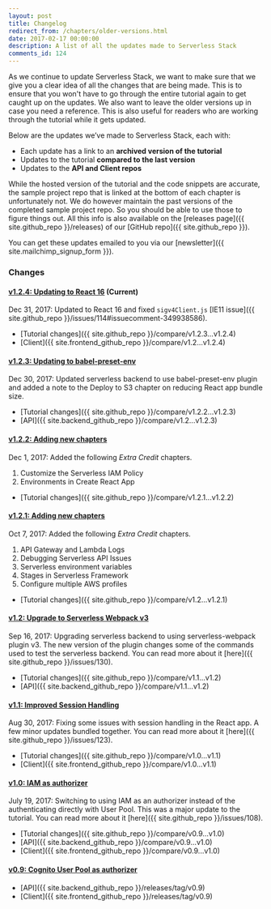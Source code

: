 ```yaml
---
layout: post
title: Changelog
redirect_from: /chapters/older-versions.html
date: 2017-02-17 00:00:00
description: A list of all the updates made to Serverless Stack
comments_id: 124
---
```


As we continue to update Serverless Stack, we want to make sure that we give you a clear idea of all the changes that are being made. This is to ensure that you won't have to go through the entire tutorial again to get caught up on the updates. We also want to leave the older versions up in case you need a reference. This is also useful for readers who are working through the tutorial while it gets updated.

Below are the updates we’ve made to Serverless Stack, each with:

- Each update has a link to an **archived version of the tutorial**
- Updates to the tutorial **compared to the last version**
- Updates to the **API and Client repos**

While the hosted version of the tutorial and the code snippets are accurate, the sample project repo that is linked at the bottom of each chapter is unfortunately not. We do however maintain the past versions of the completed sample project repo. So you should be able to use those to figure things out. All this info is also available on the [releases page]({{ site.github_repo }}/releases) of our [GitHub repo]({{ site.github_repo }}).

You can get these updates emailed to you via our [newsletter]({{ site.mailchimp_signup_form }}).

### Changes

#### [v1.2.4: Updating to React 16](https://5a4993f3a6188f5a88e0c777--serverless-stack.netlify.com/) (Current)

Dec 31, 2017: Updated to React 16 and fixed `sigv4Client.js` [IE11 issue]({{ site.github_repo }}/issues/114#issuecomment-349938586).

- [Tutorial changes]({{ site.github_repo }}/compare/v1.2.3...v1.2.4)
- [Client]({{ site.frontend_github_repo }}/compare/v1.2...v1.2.4)

#### [v1.2.3: Updating to babel-preset-env](https://5a4993898198761218a1279f--serverless-stack.netlify.com/)

Dec 30, 2017: Updated serverless backend to use babel-preset-env plugin and added a note to the Deploy to S3 chapter on reducing React app bundle size.

- [Tutorial changes]({{ site.github_repo }}/compare/v1.2.2...v1.2.3)
- [API]({{ site.backend_github_repo }}/compare/v1.2...v1.2.3)

#### [v1.2.2: Adding new chapters](https://5a499324a6188f5a88e0c76d--serverless-stack.netlify.com/)

Dec 1, 2017: Added the following *Extra Credit* chapters.

1. Customize the Serverless IAM Policy
2. Environments in Create React App

- [Tutorial changes]({{ site.github_repo }}/compare/v1.2.1...v1.2.2)

#### [v1.2.1: Adding new chapters](https://5a4992e70b79b76fb0948300--serverless-stack.netlify.com/)

Oct 7, 2017: Added the following *Extra Credit* chapters.

1. API Gateway and Lambda Logs
2. Debugging Serverless API Issues
3. Serverless environment variables
4. Stages in Serverless Framework
5. Configure multiple AWS profiles

- [Tutorial changes]({{ site.github_repo }}/compare/v1.2...v1.2.1)

#### [v1.2: Upgrade to Serverless Webpack v3](https://59caac9bcf321c5b78f2c3e2--serverless-stack.netlify.com/)

Sep 16, 2017: Upgrading serverless backend to using serverless-webpack plugin v3. The new version of the plugin changes some of the commands used to test the serverless backend. You can read more about it [here]({{ site.github_repo }}/issues/130).

- [Tutorial changes]({{ site.github_repo }}/compare/v1.1...v1.2)
- [API]({{ site.backend_github_repo }}/compare/v1.1...v1.2)

#### [v1.1: Improved Session Handling](https://59caae1e6f4c50416e86701d--serverless-stack.netlify.com/)

Aug 30, 2017: Fixing some issues with session handling in the React app. A few minor updates bundled together. You can read more about it [here]({{ site.github_repo }}/issues/123).

- [Tutorial changes]({{ site.github_repo }}/compare/v1.0...v1.1)
- [Client]({{ site.frontend_github_repo }}/compare/v1.0...v1.1)

#### [v1.0: IAM as authorizer](https://59caae01424ef20727c342ce--serverless-stack.netlify.com/)

July 19, 2017: Switching to using IAM as an authorizer instead of the authenticating directly with User Pool. This was a major update to the tutorial. You can read more about it [here]({{ site.github_repo }}/issues/108).

- [Tutorial changes]({{ site.github_repo }}/compare/v0.9...v1.0)
- [API]({{ site.backend_github_repo }}/compare/v0.9...v1.0)
- [Client]({{ site.frontend_github_repo }}/compare/v0.9...v1.0)

#### [v0.9: Cognito User Pool as authorizer](https://59caadbd424ef20abdc342b4--serverless-stack.netlify.com/)

- [API]({{ site.backend_github_repo }}/releases/tag/v0.9)
- [Client]({{ site.frontend_github_repo }}/releases/tag/v0.9)

